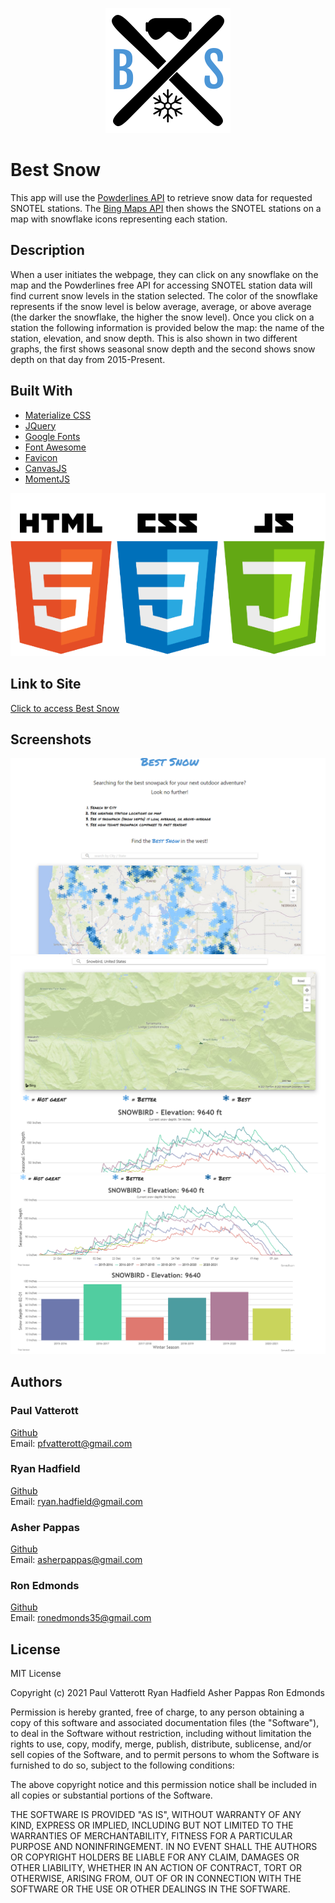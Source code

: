 <p align="center">
<img src="./img/BestSnowLogo.png">
</p>

# Best Snow

This app will use the [Powderlines API](http://powderlin.es/api.html) to retrieve snow data for requested SNOTEL stations. The [Bing Maps API](https://www.bing.com/api/maps/sdk/mapcontrol/isdk/Overview) then shows the SNOTEL stations on a map with snowflake icons representing each station.
## Description

When a user initiates the webpage, they can click on any snowflake on the map and the Powderlines free API for accessing SNOTEL station data will find current snow levels in the station selected. The color of the snowflake represents if the snow level is below average, average, or above average (the darker the snowflake, the higher the snow level). Once you click on a station the following information is provided below the map: the name of the station, elevation, and snow depth. This is also shown in two different graphs, the first shows seasonal snow depth and the second shows snow depth on that day from 2015-Present. 


## Built With
* [Materialize CSS](https://materializecss.com/)
* [JQuery](https://jquery.com/)
* [Google Fonts](https://fonts.google.com/)
* [Font Awesome](https://fontawesome.com/)
* [Favicon](https://favicon.io/)
* [CanvasJS](https://canvasjs.com/)
* [MomentJS](https://momentjs.com/)

![tech stack](./img/html-css-js.png)
## Link to Site

[Click to access Best Snow](https://pfvatterott.github.io/BestSnow/)

## Screenshots
![screenshot](./img/readme-screenshot1.png)
![site in action](./img/readme-screenshot2.png)
![graphs](./img/readme-screenshot3.png)



## Authors

### Paul Vatterott
[Github](https://github.com/pfvatterott) <br>
Email: pfvatterott@gmail.com

### Ryan Hadfield
[Github](https://github.com/ryanhadfield) <br>
Email: ryan.hadfield@gmail.com

### Asher Pappas
[Github](https://github.com/AsherPappas) <br>
Email: asherpappas@gmail.com

### Ron Edmonds
[Github](https://github.com/ronedmonds35) <br>
Email: ronedmonds35@gmail.com

## License
MIT License

Copyright (c) 2021 Paul Vatterott Ryan Hadfield Asher Pappas Ron Edmonds

Permission is hereby granted, free of charge, to any person obtaining a copy of this software and associated documentation files (the "Software"), to deal in the Software without restriction, including without limitation the rights to use, copy, modify, merge, publish, distribute, sublicense, and/or sell copies of the Software, and to permit persons to whom the Software is furnished to do so, subject to the following conditions:

The above copyright notice and this permission notice shall be included in all copies or substantial portions of the Software.

THE SOFTWARE IS PROVIDED "AS IS", WITHOUT WARRANTY OF ANY KIND, EXPRESS OR IMPLIED, INCLUDING BUT NOT LIMITED TO THE WARRANTIES OF MERCHANTABILITY, FITNESS FOR A PARTICULAR PURPOSE AND NONINFRINGEMENT. IN NO EVENT SHALL THE AUTHORS OR COPYRIGHT HOLDERS BE LIABLE FOR ANY CLAIM, DAMAGES OR OTHER LIABILITY, WHETHER IN AN ACTION OF CONTRACT, TORT OR OTHERWISE, ARISING FROM, OUT OF OR IN CONNECTION WITH THE SOFTWARE OR THE USE OR OTHER DEALINGS IN THE SOFTWARE.




